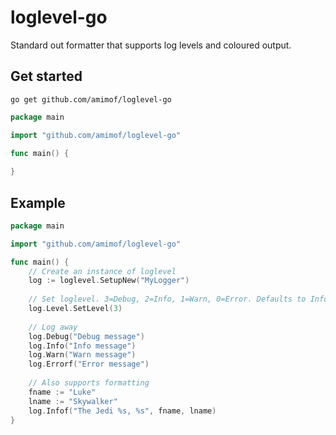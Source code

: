 # loglevel-go
Standard out formatter that supports log levels and coloured output. 

## Get started

`go get github.com/amimof/loglevel-go`

```go
package main

import "github.com/amimof/loglevel-go"

func main() {
    
}
```


## Example

```go
package main

import "github.com/amimof/loglevel-go"

func main() {
    // Create an instance of loglevel
    log := loglevel.SetupNew("MyLogger")
    
    // Set loglevel. 3=Debug, 2=Info, 1=Warn, 0=Error. Defaults to Info.
    log.Level.SetLevel(3)
    
    // Log away
    log.Debug("Debug message")
    log.Info("Info message")
    log.Warn("Warn message")
    log.Errorf("Error message")
    
    // Also supports formatting
    fname := "Luke"
    lname := "Skywalker"
    log.Infof("The Jedi %s, %s", fname, lname)
}
```
